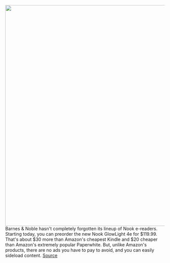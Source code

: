 <img src='https://cdn.vox-cdn.com/thumbor/-025SL-moKys4PTHbv-heYgnPWU=/0x0:1200x675/1200x800/filters:focal(504x242:696x434)/cdn.vox-cdn.com/uploads/chorus_image/image/70917403/glowlight4e.0.jpg' width='700px' /><br/>
Barnes & Noble hasn't completely forgotten its lineup of Nook e-readers. Starting today, you can preorder the new Nook GlowLight 4e for $119.99. That's about $30 more than Amazon's cheapest Kindle and $20 cheaper than Amazon's extremely popular Paperwhite. But, unlike Amazon's products, there are no ads you have to pay to avoid, and you can easily sideload content.
<a href='https://www.theverge.com/2022/5/27/23144365/barnes-and-noble-nook-glowlight-4e-e-reader-kindle'> Source <a/>